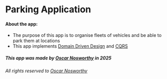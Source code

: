 # Parking Application

#### About the app:

- The purpose of this app is to organise fleets of vehicles and be able to park them at locations
- This app implements [Domain Driven Design](https://martinfowler.com/bliki/DomainDrivenDesign.html) and [CQRS](https://martinfowler.com/bliki/CQRS.html)

##### This app was made by [Oscar Nosworthy](https://www.linkedin.com/in/oscar-nosworthy-84190424242/) in 2025

###### All rights reserved to [Oscar Nosworthy](https://www.linkedin.com/in/oscar-nosworthy-84190424242/)
